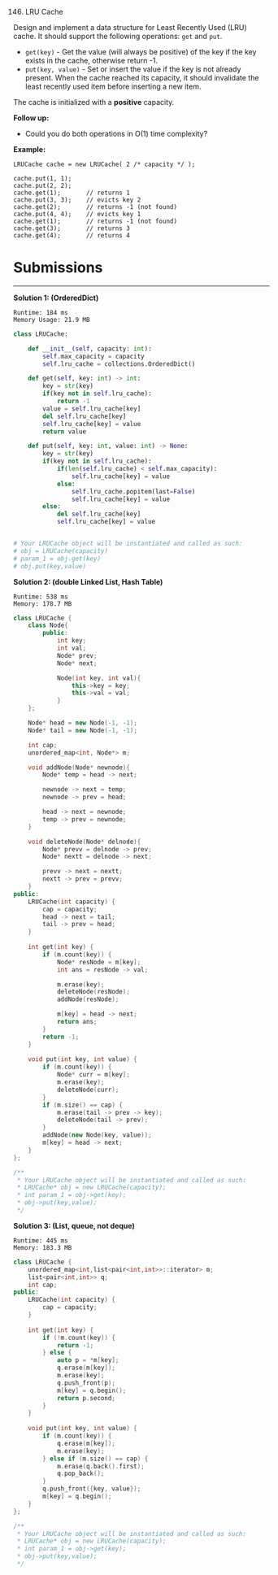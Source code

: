 146. LRU Cache

Design and implement a data structure for Least Recently Used (LRU) cache. It should support the following operations: `get` and `put`.

* `get(key)` - Get the value (will always be positive) of the key if the key exists in the cache, otherwise return -1.
* `put(key, value)` - Set or insert the value if the key is not already present. When the cache reached its capacity, it should invalidate the least recently used item before inserting a new item.

The cache is initialized with a **positive** capacity.

**Follow up:**

* Could you do both operations in O(1) time complexity?

**Example:**
```
LRUCache cache = new LRUCache( 2 /* capacity */ );

cache.put(1, 1);
cache.put(2, 2);
cache.get(1);       // returns 1
cache.put(3, 3);    // evicts key 2
cache.get(2);       // returns -1 (not found)
cache.put(4, 4);    // evicts key 1
cache.get(1);       // returns -1 (not found)
cache.get(3);       // returns 3
cache.get(4);       // returns 4
```

# Submissions
---
**Solution 1: (OrderedDict)**
```
Runtime: 184 ms
Memory Usage: 21.9 MB
```
```python
class LRUCache:

    def __init__(self, capacity: int):
        self.max_capacity = capacity
        self.lru_cache = collections.OrderedDict()

    def get(self, key: int) -> int:
        key = str(key)
        if(key not in self.lru_cache):
            return -1
        value = self.lru_cache[key]
        del self.lru_cache[key]
        self.lru_cache[key] = value
        return value

    def put(self, key: int, value: int) -> None:
        key = str(key)
        if(key not in self.lru_cache):
            if(len(self.lru_cache) < self.max_capacity):
                self.lru_cache[key] = value
            else:
                self.lru_cache.popitem(last=False)
                self.lru_cache[key] = value
        else:
            del self.lru_cache[key]
            self.lru_cache[key] = value


# Your LRUCache object will be instantiated and called as such:
# obj = LRUCache(capacity)
# param_1 = obj.get(key)
# obj.put(key,value)
```

**Solution 2: (double Linked List, Hash Table)**
```
Runtime: 538 ms
Memory: 178.7 MB
```
```c++
class LRUCache {
    class Node{
        public: 
            int key;
            int val;
            Node* prev;
            Node* next;

            Node(int key, int val){
                this->key = key;
                this->val = val;
            }
    };

    Node* head = new Node(-1, -1);
    Node* tail = new Node(-1, -1);

    int cap;
    unordered_map<int, Node*> m;

    void addNode(Node* newnode){
        Node* temp = head -> next;

        newnode -> next = temp;
        newnode -> prev = head;

        head -> next = newnode;
        temp -> prev = newnode;
    }

    void deleteNode(Node* delnode){
        Node* prevv = delnode -> prev;
        Node* nextt = delnode -> next;

        prevv -> next = nextt;
        nextt -> prev = prevv;
    }
public:
    LRUCache(int capacity) {
        cap = capacity;
        head -> next = tail;
        tail -> prev = head;
    }
    
    int get(int key) {
        if (m.count(key)) {
            Node* resNode = m[key];
            int ans = resNode -> val;

            m.erase(key);
            deleteNode(resNode);
            addNode(resNode);

            m[key] = head -> next;
            return ans;
        }
        return -1;
    }
    
    void put(int key, int value) {
        if (m.count(key)) {
            Node* curr = m[key];
            m.erase(key);
            deleteNode(curr);
        }
        if (m.size() == cap) {
            m.erase(tail -> prev -> key);
            deleteNode(tail -> prev);
        }
        addNode(new Node(key, value));
        m[key] = head -> next;
    }
};

/**
 * Your LRUCache object will be instantiated and called as such:
 * LRUCache* obj = new LRUCache(capacity);
 * int param_1 = obj->get(key);
 * obj->put(key,value);
 */
```

**Solution 3: (List, queue, not deque)**
```
Runtime: 445 ms
Memory: 183.3 MB
```
```c++
class LRUCache {
    unordered_map<int,list<pair<int,int>>::iterator> m;
    list<pair<int,int>> q;
    int cap;
public:
    LRUCache(int capacity) {
        cap = capacity;
    }
    
    int get(int key) {
        if (!m.count(key)) {
            return -1;
        } else {
            auto p = *m[key];
            q.erase(m[key]);
            m.erase(key);
            q.push_front(p);
            m[key] = q.begin();
            return p.second;
        }
    }
    
    void put(int key, int value) {
        if (m.count(key)) {
            q.erase(m[key]);
            m.erase(key);
        } else if (m.size() == cap) {
            m.erase(q.back().first);
            q.pop_back();
        }
        q.push_front({key, value});
        m[key] = q.begin();
    }
};

/**
 * Your LRUCache object will be instantiated and called as such:
 * LRUCache* obj = new LRUCache(capacity);
 * int param_1 = obj->get(key);
 * obj->put(key,value);
 */
```
